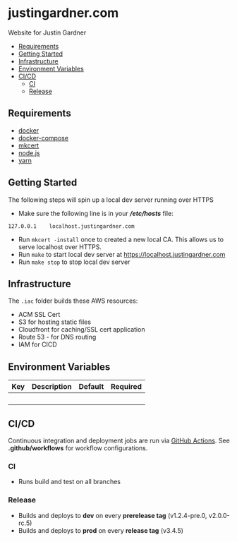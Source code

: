 # justingardner.com

Website for Justin Gardner

- [Requirements](#requirements)
- [Getting Started](#getting-started)
- [Infrastructure](#infrastructure)
- [Environment Variables](#environment-variables)
- [CI/CD](#cicd)
  - [CI](#ci)
  - [Release](#release)

## Requirements

- [docker](https://docs.docker.com/install/)
- [docker-compose](https://docs.docker.com/compose/install/)
- [mkcert](https://github.com/FiloSottile/mkcert)
- [node.js](https://nodejs.org/en/)
- [yarn](https://yarnpkg.com/en/docs/install)

## Getting Started

The following steps will spin up a local dev server running over HTTPS

- Make sure the following line is in your **_/etc/hosts_** file:

```
127.0.0.1    localhost.justingardner.com
```

- Run `mkcert -install` once to created a new local CA. This allows us to serve localhost over HTTPS.
- Run `make` to start local dev server at https://localhost.justingardner.com
- Run `make stop` to stop local dev server

## Infrastructure

The `.iac` folder builds these AWS resources:

- ACM SSL Cert
- S3 for hosting static files
- Cloudfront for caching/SSL cert application
- Route 53 - for DNS routing
- IAM for CICD

## Environment Variables

| Key | Description | Default | Required |
| --- | ----------- | :-----: | :------: |
|     |             |         |          |

## CI/CD

Continuous integration and deployment jobs are run via [GitHub Actions](https://github.com/features/actions).
See **.github/workflows** for workflow configurations.

### CI

- Runs build and test on all branches

### Release

- Builds and deploys to **dev** on every **prerelease tag** (v1.2.4-pre.0, v2.0.0-rc.5)
- Builds and deploys to **prod** on every **release tag** (v3.4.5)

